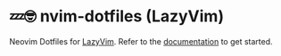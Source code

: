# 💤🤓 nvim-dotfiles (LazyVim)

Neovim Dotfiles for [LazyVim](https://github.com/LazyVim/LazyVim).
Refer to the [documentation](https://lazyvim.github.io/installation) to get started.

